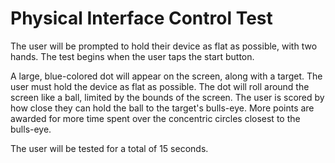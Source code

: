 # Physical Interface Control Test

The user will be prompted to hold their device as flat as possible, with two hands. The test begins when the user taps the start button.

A large, blue-colored dot will appear on the screen, along with a target. The user must hold the device as flat as possible. The dot will roll around the screen like a ball, limited by the bounds of the screen. The user is scored by how close they can hold the ball to the target's bulls-eye. More points are awarded for more time spent over the concentric circles closest to the bulls-eye.

The user will be tested for a total of 15 seconds.
